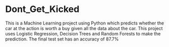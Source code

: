 # Dont_Get_Kicked

This is a Machine Learning project using Python which predicts whether the car at the action is worth a buy given all the data about the car.
This project uses Logistic Regression, Decision Trees and Random Forests to make the prediction.
The final test set has an accuracy of 87.7%
